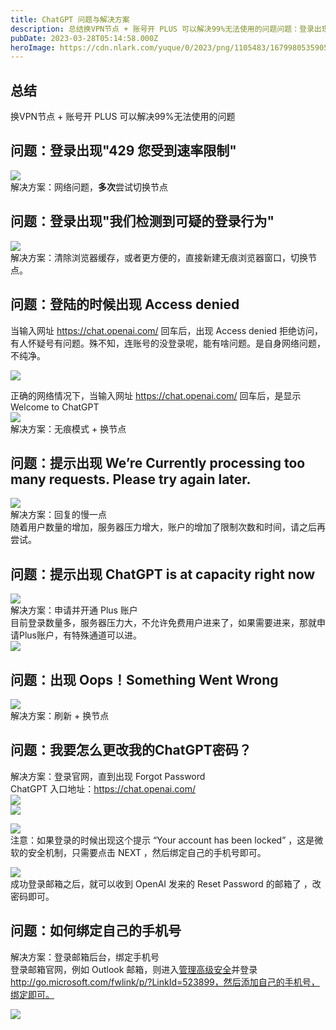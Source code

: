 ```yaml
---
title: ChatGPT 问题与解决方案
description: 总结换VPN节点 + 账号开 PLUS 可以解决99%无法使用的问题问题：登录出现"429 您受到速率限制"解决方案：网络问题，多次尝试切换节点问题：登录出现"我们检测到可疑的登录行为"解决方案：清除浏览器缓存，或者更方便的，直接新建无痕浏览器窗口，切换节点。问题：登陆的时候出现 Access...
pubDate: 2023-03-28T05:14:58.000Z
heroImage: https://cdn.nlark.com/yuque/0/2023/png/1105483/1679980535905-ed2875cd-1ac6-4bce-92f3-72f5b80a84bf.png
---
```


## 总结
换VPN节点 + 账号开 PLUS 可以解决99%无法使用的问题

## 问题：登录出现"429 您受到速率限制"
![](https://cdn.nlark.com/yuque/0/2023/png/1105483/1679980535905-ed2875cd-1ac6-4bce-92f3-72f5b80a84bf.png#averageHue=%23a8a7a1&clientId=u0014c690-a4f5-4&from=paste&id=u3bd8a430&originHeight=310&originWidth=522&originalType=url&ratio=1&rotation=0&showTitle=false&status=done&style=none&taskId=u6f780943-09a9-4033-9d03-408e90296ac&title=)<br />解决方案：网络问题，**多次**尝试切换节点

## 问题：登录出现"我们检测到可疑的登录行为"
![](https://cdn.nlark.com/yuque/0/2023/png/1105483/1679980535802-8c7cc3d1-7826-4275-8670-ebb3c2b0fdcf.png#averageHue=%23f4dfde&clientId=u0014c690-a4f5-4&from=paste&id=uffcc2e46&originHeight=581&originWidth=510&originalType=url&ratio=1&rotation=0&showTitle=false&status=done&style=none&taskId=u354194f6-63a6-4b1b-9162-c29ff2e6f8d&title=)<br />解决方案：清除浏览器缓存，或者更方便的，直接新建无痕浏览器窗口，切换节点。

## 问题：登陆的时候出现 Access denied
当输入网址 https://chat.openai.com/ 回车后，出现 Access denied 拒绝访问，有人怀疑号有问题。殊不知，连账号的没登录呢，能有啥问题。是自身网络问题，不纯净。

![](https://cdn.nlark.com/yuque/0/2023/png/1105483/1679980535928-7c333d49-5df5-467a-b095-c7c11fffe937.png#averageHue=%23f7f7f4&clientId=u0014c690-a4f5-4&from=paste&id=u002553a1&originHeight=388&originWidth=749&originalType=url&ratio=1&rotation=0&showTitle=false&status=done&style=none&taskId=ua939986f-501a-4e02-9615-a4869df53bc&title=)

正确的网络情况下，当输入网址 https://chat.openai.com/ 回车后，是显示 Welcome to ChatGPT <br />![](https://cdn.nlark.com/yuque/0/2023/jpeg/1105483/1679980536530-d5d27e61-ad06-47ea-accb-e297e2f9dd87.jpeg#averageHue=%23f4f4f7&clientId=u0014c690-a4f5-4&from=paste&id=u91bddee7&originHeight=302&originWidth=536&originalType=url&ratio=1&rotation=0&showTitle=false&status=done&style=none&taskId=uf8cc026d-9d80-4545-bf74-dc980a8c092&title=)<br />解决方案：无痕模式 + 换节点

## 问题：提示出现 We’re Currently processing too many requests. Please try again later.
![](https://cdn.nlark.com/yuque/0/2023/png/1105483/1679980536620-cd0d486e-62dd-43c9-a8e4-85a6b551c719.png#averageHue=%23f3f3f5&clientId=u0014c690-a4f5-4&from=paste&id=uf25a1da5&originHeight=128&originWidth=857&originalType=url&ratio=1&rotation=0&showTitle=false&status=done&style=none&taskId=u694544b9-a3ee-4089-ba50-440a45c4cd3&title=)<br />解决方案：回复的慢一点<br />随着用户数量的增加，服务器压力增大，账户的增加了限制次数和时间，请之后再尝试。

## 问题：提示出现 ChatGPT is at capacity right now 
![](https://cdn.nlark.com/yuque/0/2023/jpeg/1105483/1679980536643-9589f282-3e05-4773-8c96-32fc65990f96.jpeg#averageHue=%23b6e0d8&clientId=u0014c690-a4f5-4&from=paste&id=u82b5de3e&originHeight=346&originWidth=850&originalType=url&ratio=1&rotation=0&showTitle=false&status=done&style=none&taskId=u20e88e82-9f5e-4076-995b-2754952bfdd&title=)<br />解决方案：申请并开通 Plus 账户<br />目前登录数量多，服务器压力大，不允许免费用户进来了，如果需要进来，那就申请Plus账户，有特殊通道可以进。<br />![](https://cdn.nlark.com/yuque/0/2023/jpeg/1105483/1679980536969-6b723aeb-5a2b-417f-8927-d9689f551d72.jpeg#averageHue=%23fcfbfb&clientId=u0014c690-a4f5-4&from=paste&id=u62af0015&originHeight=554&originWidth=971&originalType=url&ratio=1&rotation=0&showTitle=false&status=done&style=none&taskId=u1f33756b-8141-41dc-a00f-9c11a3c3f68&title=)

## 问题：出现 Oops！Something Went Wrong
![](https://cdn.nlark.com/yuque/0/2023/png/1105483/1679980537108-171c66c1-fc9c-49f5-9e7b-02d8b49b58f7.png#averageHue=%232f2f38&clientId=u0014c690-a4f5-4&from=paste&id=u80599792&originHeight=288&originWidth=604&originalType=url&ratio=1&rotation=0&showTitle=false&status=done&style=none&taskId=uf53ce9dc-c216-4073-bb56-18842c13135&title=)<br />解决方案：刷新 + 换节点

## 问题：我要怎么更改我的ChatGPT密码？
解决方案：登录官网，直到出现 Forgot Password<br />ChatGPT 入口地址：https://chat.openai.com/ <br />![](https://cdn.nlark.com/yuque/0/2023/jpeg/1105483/1679980536982-9bd0c44e-90a0-44d3-a293-21d5608829b3.jpeg#averageHue=%23fdfdfd&clientId=u0014c690-a4f5-4&from=paste&id=u9231cd10&originHeight=712&originWidth=493&originalType=url&ratio=1&rotation=0&showTitle=false&status=done&style=none&taskId=uea780a50-b884-418e-83f8-c570022717b&title=)<br />![](https://cdn.nlark.com/yuque/0/2023/png/1105483/1679980537107-4c171283-1e1f-4c37-b051-25aa9172fbc0.png#averageHue=%23fefefe&clientId=u0014c690-a4f5-4&from=paste&id=u706d9a5c&originHeight=567&originWidth=547&originalType=url&ratio=1&rotation=0&showTitle=false&status=done&style=none&taskId=ub7396b8e-f053-42da-99b7-34b6a705381&title=)

![](https://cdn.nlark.com/yuque/0/2023/png/1105483/1679980537322-56b8e2c2-1061-4a2c-91c9-ff1c4defd608.png#averageHue=%23e6e7e2&clientId=u0014c690-a4f5-4&from=paste&id=u4dc2b002&originHeight=954&originWidth=1068&originalType=url&ratio=1&rotation=0&showTitle=false&status=done&style=none&taskId=u35d52cd9-a634-433d-b347-5584f6f6f08&title=)<br />注意：如果登录的时候出现这个提示 “Your account has been locked” ，这是微软的安全机制，只需要点击 NEXT ，然后绑定自己的手机号即可。

![](https://cdn.nlark.com/yuque/0/2023/png/1105483/1679980537482-34c3361e-8245-42f4-8227-7633a37247a2.png#averageHue=%23fbfbfa&clientId=u0014c690-a4f5-4&from=paste&id=ue7c8bd4d&originHeight=597&originWidth=699&originalType=url&ratio=1&rotation=0&showTitle=false&status=done&style=none&taskId=u6868a4a5-6b9b-429c-b0f1-0f1af4935c2&title=)<br />成功登录邮箱之后，就可以收到 OpenAI 发来的 Reset Password 的邮箱了 ，改密码即可。

## 问题：如何绑定自己的手机号
解决方案：登录邮箱后台，绑定手机号<br />登录邮箱官网，例如 Outlook 邮箱，则进入[管理高级安全](http://go.microsoft.com/fwlink/p/?LinkId=523899)并登录 http://go.microsoft.com/fwlink/p/?LinkId=523899，然后添加自己的手机号，绑定即可。

![](https://cdn.nlark.com/yuque/0/2023/png/1105483/1679980537471-60d01834-ba82-46d9-af8c-0e88c1b9fce2.png#averageHue=%23f3f3f2&clientId=u0014c690-a4f5-4&from=paste&id=uf706e423&originHeight=610&originWidth=518&originalType=url&ratio=1&rotation=0&showTitle=false&status=done&style=none&taskId=ua4ae6314-ea3e-4621-a232-e1fb4ae6dcf&title=)
